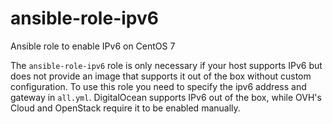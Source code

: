 # ansible-role-ipv6
Ansible role to enable IPv6 on CentOS 7

The ```ansible-role-ipv6``` role is only necessary if your host supports IPv6 but does not provide an image that supports it out of the box without custom configuration.  To use this role you need to specify the ipv6 address and gateway in ```all.yml```. DigitalOcean supports IPv6 out of the box, while OVH's Cloud and OpenStack require it to be enabled manually.
